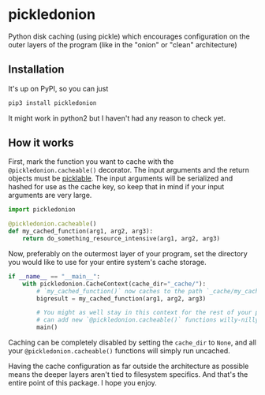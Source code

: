 # pickledonion
Python disk caching (using pickle) which encourages configuration on the outer layers of the program (like in the "onion" or "clean" architecture)

## Installation

It's up on PyPI, so you can just

```bash
pip3 install pickledonion
```

It might work in python2 but I haven't had any reason to check yet.

## How it works

First, mark the function you want to cache with the `@pickledonion.cacheable()` decorator. The input arguments and the return objects must be [picklable](https://docs.python.org/3/library/pickle.html#what-can-be-pickled-and-unpickled). The input arguments will be serialized and hashed for use as the cache key, so keep that in mind if your input arguments are very large.

```python
import pickledonion

@pickledonion.cacheable()
def my_cached_function(arg1, arg2, arg3):
    return do_something_resource_intensive(arg1, arg2, arg3)
```

Now, preferably on the outermost layer of your program, set the directory you would like to use for your entire system's cache storage.

```python
if __name__ == "__main__":
    with pickledonion.CacheContext(cache_dir="_cache/"):
        # `my_cached_function()` now caches to the path `_cache/my_cached_function_[hashkey(arg1, arg2, arg3)].pkl`
        bigresult = my_cached_function(arg1, arg2, arg3)

        # You might as well stay in this context for the rest of your program. Then you
        # can add new `@pickledonion.cacheable()` functions willy-nilly
        main()
```

Caching can be completely disabled by setting the `cache_dir` to `None`, and all your `@pickledonion.cacheable()` functions will simply run uncached.

Having the cache configuration as far outside the architecture as possible means the deeper layers aren't tied to filesystem specifics. And that's the entire point of this package. I hope you enjoy.
